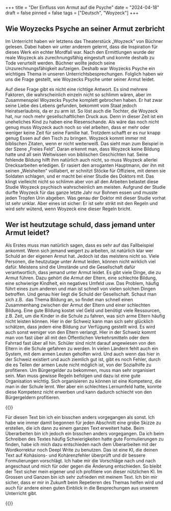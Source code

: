+++
title = "Der Einfluss von Armut auf die Psyche"
date = "2024-04-18"
draft = false
pinned = false
tags = ["Deutsch", "Woyzeck"]
+++
## Wie Woyzecks Psyche an seiner Armut zerbricht

Im Unterricht haben wir letztens das Theaterstück „Woyzeck” von Büchner gelesen. Dabei haben wir unter anderem gelernt, dass die Inspiration für dieses Werk ein echter Mordfall war. Nach den Ermittlungen wurde der reale Woyzeck als zurechnungsfähig eingestuft und konnte deshalb zu Tode verurteilt werden. Büchner wollte jedoch seine Unzurechnungsfähigkeit aufzeigen. Deshalb war Woyzecks Psyche ein wichtiges Thema in unseren Unterrichtsbesprechungen. Folglich haben wir uns die Frage gestellt, wie Woyzecks Psyche unter seiner Armut leidet.

Auf diese Frage gibt es nicht eine richtige Antwort. Es sind mehrere Faktoren, die wahrscheinlich einzeln nicht so schlimm wären, aber im Zusammenspiel Woyzecks Psyche komplett gebrochen haben. Er hat zwar seine Liebe des Lebens gefunden, bekommt vom Staat jedoch Heiratserlaubnis, da er zu arm ist. So löst auch die Tochter, die Woyzeck hat, nur noch mehr gesellschaftlichen Druck aus. Denn in dieser Zeit ist ein uneheliches Kind zu haben eine Riesenschande. Als wäre das noch nicht genug muss Woyzeck auch noch so viel arbeiten, dass er mehr oder weniger keine Zeit für seine Familie hat. Trotzdem schafft er es nur knapp genug Essen auf den Tisch zu bringen. Woyzeck kommt immer mit biblischen Zitaten, wenn er nicht weiterweiß. Das sieht man zum Beispiel in der Szene „Freies Feld”. Daran erkennt man, dass Woyzeck keine Bildung hatte und all sein Weltwissen von biblischen Geschichten hat. Seine fehlende Bildung hilft ihm natürlich auch nicht, so muss Woyzeck allerlei Drecksarbeiten erledigen. Er rasiert den arroganten Hauptmann, der ihn mit seinen „Weisheiten” volllabert, er schnitzt Stöcke für Offiziere, mit denen sie Soldaten schlagen, und er macht bei einer Studie des Doktors mit. Das klingt vielleicht nicht so schlimm aber von all den Arbeiten belastet diese Studie Woyzeck psychisch wahrscheinlich am meisten. Aufgrund der Studie durfte Woyzeck für das ganze letzte Jahr nur Bohnen essen und musste jeden Tropfen Urin abgeben. Was genau der Doktor mit dieser Studie vorhat ist sehr unklar. Aber eines ist sicher: Er ist sehr strikt mit den Regeln und wird sehr wütend, wenn Woyzeck eine dieser Regeln bricht.

## Wer ist heutzutage schuld, dass jemand unter Armut leidet?

Als Erstes muss man natürlich sagen, dass es sehr auf das Fallbeispiel ankommt. Wenn sich jemand weigert zu arbeiten, ist natürlich klar wer Schuld an der eigenen Armut hat. Jedoch ist das meistens nicht so. Viele Personen, die heutzutage unter Armut leiden, können nicht wirklich viel dafür. Meistens sind die Umstände und die Gesellschaft dafür verantwortlich, dass jemand unter Armut leidet. Es gibt viele Dinge, die zu Armut führen. Dazu gehört die Armut der Eltern, eine schlechte Bildung, eine schwierige Kindheit, ein negatives Umfeld usw. Das Problem, häufig führt eines zum anderen und man ist schnell von vielen solchen Dingen betroffen. Und genau hier liegt die Schuld der Gesellschaft. Schaut man sich z.B.  das Thema Bildung an, so findet man schnell einen Zusammenhang zwischen der Armut der Eltern und einer schlechten Bildung. Eine gute Bildung kostet viel Geld und benötigt viele Ressourcen, z.B. Zeit, um die Kinder in die Schule zu fahren, was sich arme Eltern häufig nicht leisten können. Hier in der Schweiz kann man sich sehr glücklich schätzen, dass jedem eine Bildung zur Verfügung gestellt wird. Es wird auch sonst weniger von den Eltern verlangt. Hier in der Schweiz kommt man von fast über all mit den Öffentlichen Verkehrsmitteln oder dem Fahrrad fast über all hin. Schüler sind nicht darauf angewiesen von den Eltern in die Schule gefahren zu werden. In vielen Ländern fehlt auch ein System, mit dem armen Leuten geholfen wird. Und auch wenn das hier in der Schweiz existiert und auch ziemlich gut ist, gibt es noch Fehler, durch die es Teilen der armen Leute nicht möglich ist, von der Sozialhilfe zu profitieren. Um Bürgergelder zu bekommen, muss man sehr organisiert sein. Man muss gewisse Regeln befolgen und dazu ist eine gute Organisation wichtig. Sich organisieren zu können ist eine Kompetenz, die man in der Schule lernt. Wer aber ein schlechtes Lernumfeld hatte, konnte diese Kompetenz nicht erwerben und kann dadurch schlecht von den Bürgergeldern profitieren.

{{</box>}}

Für diesen Text bin ich ein bisschen anders vorgegangen als sonst. Ich habe wie immer damit begonnen für jeden Abschnitt eine grobe Skizze zu erstellen, die ich dann zu einem ganzen Text erweitert habe. Beim Überarbeiten bin ich jedoch ein bisschen anders vorgegangen. Da ich beim Schreiben des Textes häufig Schwierigkeiten hatte gute Formulierungen zu finden, habe ich mich dazu entschieden nach dem Überarbeiten mit der Wordkorrektur noch Deepl Write zu benutzen. Das ist eine KI, die deinen Text auf Kohäsions- und Kohärenzfehler überprüft und dir bessere Formulierungen vorschlägt. Ich habe mir die Vorschläge nach und nach angeschaut und mich für oder gegen die Änderung entschieden. So bleibt der Text sicher mein eigener und ich profitiere von dieser nützlichen KI. Im Grossen und Ganzen bin ich sehr zufrieden mit meinem Text. Ich bin mir sicher, dass er mir in Zukunft beim Repetieren des Themas helfen wird und auch für andere einen guten Einblick in die Besprechungen aus unserem Unterricht gibt.

{{</box>}}